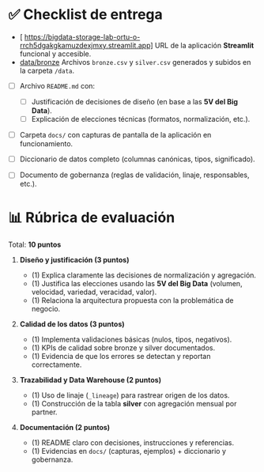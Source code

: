 # ✅ Checklist de entrega

- [ https://bigdata-storage-lab-ortu-o-rrch5dgakgkamuzdexjmxy.streamlit.app] URL de la aplicación **Streamlit** funcional y accesible.
- [ data/bronze](data/silver) Archivos `bronze.csv` y `silver.csv` generados y subidos en la carpeta `/data`.
- [ ] Archivo `README.md` con:
  - [ ] Justificación de decisiones de diseño (en base a las **5V del Big Data**).
  - [ ] Explicación de elecciones técnicas (formatos, normalización, etc.).
- [ ] Carpeta `docs/` con capturas de pantalla de la aplicación en funcionamiento.
- [ ] Diccionario de datos completo (columnas canónicas, tipos, significado).
- [ ] Documento de gobernanza (reglas de validación, linaje, responsables, etc.).


# 📊 Rúbrica de evaluación

Total: **10 puntos**

1. **Diseño y justificación (3 puntos)**
   - (1) Explica claramente las decisiones de normalización y agregación.
   - (1) Justifica las elecciones usando las **5V del Big Data** (volumen, velocidad, variedad, veracidad, valor).
   - (1) Relaciona la arquitectura propuesta con la problemática de negocio.

2. **Calidad de los datos (3 puntos)**
   - (1) Implementa validaciones básicas (nulos, tipos, negativos).
   - (1) KPIs de calidad sobre bronze y silver documentados.
   - (1) Evidencia de que los errores se detectan y reportan correctamente.

3. **Trazabilidad y Data Warehouse (2 puntos)**
   - (1) Uso de linaje (`_lineage`) para rastrear origen de los datos.
   - (1) Construcción de la tabla **silver** con agregación mensual por partner.

4. **Documentación (2 puntos)**
   - (1) README claro con decisiones, instrucciones y referencias.
   - (1) Evidencias en `docs/` (capturas, ejemplos) + diccionario y gobernanza.

